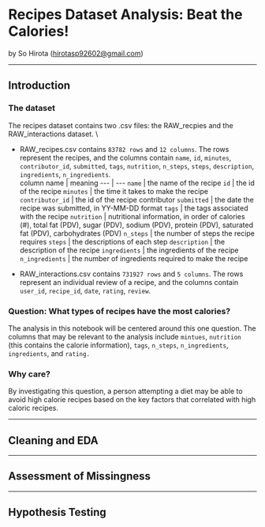 # Recipes Dataset Analysis: Beat the Calories!
by So Hirota (hirotasp92602@gmail.com)

------

## Introduction

### The dataset
The recipes dataset contains two .csv files: the RAW_recpies and the RAW_interactions dataset. \
* RAW_recipes.csv contains `83782 rows` and `12 columns`. The rows represent the recipes, and the columns contain `name`, `id`, `minutes`, `contributor_id`, `submitted`, `tags`, `nutrition`, `n_steps`, `steps`, `description`, `ingredients`, `n_ingredients`.\
column name | meaning
--- | ---
`name` | the name of the recipe
`id` | the id of the recipe
`minutes` | the time it takes to make the recipe
`contributor_id` | the id of the recipe contributor
`submitted` | the date the recipe was submitted, in YY-MM-DD format
`tags` | the tags associated with the recipe
`nutrition` | nutritional information, in order of calories (#), total fat (PDV), sugar (PDV), sodium (PDV), protein (PDV), saturated fat (PDV), carbohydrates (PDV)
`n_steps` | the number of steps the recipe requires
`steps` | the descriptions of each step
`description` | the description of the recipe
`ingredients` | the ingredients of the recipe
`n_ingredients` | the number of ingredients required to make the recipe


* RAW_interactions.csv contains `731927 rows` and `5 columns`. The rows represent an individual review of a recipe, and the columns contain `user_id`, `recipe_id`, `date`, `rating`, `review`.

### Question: What types of recipes have the most calories?
The analysis in this notebook will be centered around this one question. The columns that may be relevant to the analysis include `mintues`, `nutrition` (this contains the calorie information), `tags`, `n_steps`, `n_ingredients`, `ingredients`, and `rating.`
### Why care?

By investigating this question, a person attempting a diet may be able to avoid high calorie recipes based on the key factors that correlated with high caloric recipes. 

------


## Cleaning and EDA



------


## Assessment of Missingness




------



## Hypothesis Testing

